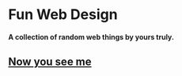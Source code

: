 # Fun Web Design
#### A collection of random web things by yours truly.

## [Now you see me](https://suitangi.github.io/FunWebDesign/Now-you-see-me/index.html)
